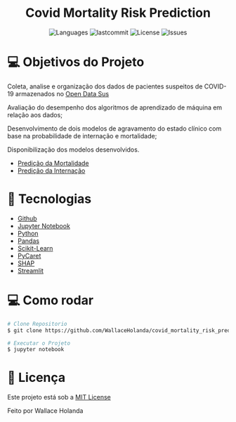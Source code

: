 <h1 align="center">Covid Mortality Risk Prediction</h1>
<p align="center">
  <img alt="Languages" src="https://img.shields.io/github/languages/count/WallaceHolanda/covid_mortality_risk_prediction?color=%235963C5" />
  <img alt="lastcommit" src="https://img.shields.io/github/last-commit/WallaceHolanda/covid_mortality_risk_prediction?color=%235761C3" />
  <img alt="License" src="https://img.shields.io/github/license/WallaceHolanda/covid_mortality_risk_prediction?color=%235E69D7" />
  <img alt="Issues" src="https://img.shields.io/github/issues/WallaceHolanda/covid_mortality_risk_prediction?color=%235965E0">
</p>


# :computer: Objetivos do Projeto

<p>
  Coleta, analise e organização dos dados de pacientes suspeitos de COVID-19 armazenados no <a href="https://opendatasus.saude.gov.br/dataset/notificacoes-de-sindrome-gripal-leve-2022">Open Data Sus</a>
  
  Avaliação do desempenho dos algoritmos de aprendizado de máquina em relação aos dados;
  
  Desenvolvimento de dois modelos de agravamento do estado clínico com base na probabilidade de internação e mortalidade;
  
  Disponibilização dos modelos desenvolvidos.
  - <a href="https://cutt.ly/5Myl2Rn" target="_blank">Predição da Mortalidade</a>
  - <a href="https://cutt.ly/VMylJef" target="_blank">Predição da Internação</a>
</p>


# :rocket: Tecnologias

- [Github](https://github.com)
- [Jupyter Notebook](https://jupyter.org/)
- [Python](https://www.python.org/)
- [Pandas](https://pandas.pydata.org/)
- [Scikit-Learn](https://scikit-learn.org/stable/)
- [PyCaret](https://pycaret.org/)
- [SHAP](https://github.com/slundberg/shap)
- [Streamlit](https://streamlit.io/)


# :computer: Como rodar

```bash
# Clone Repositorio
$ git clone https://github.com/WallaceHolanda/covid_mortality_risk_prediction.git

# Executar o Projeto
$ jupyter notebook

```


# :page_facing_up: Licença

Este projeto está sob a [MIT License](./LICENSE)

Feito por Wallace Holanda
